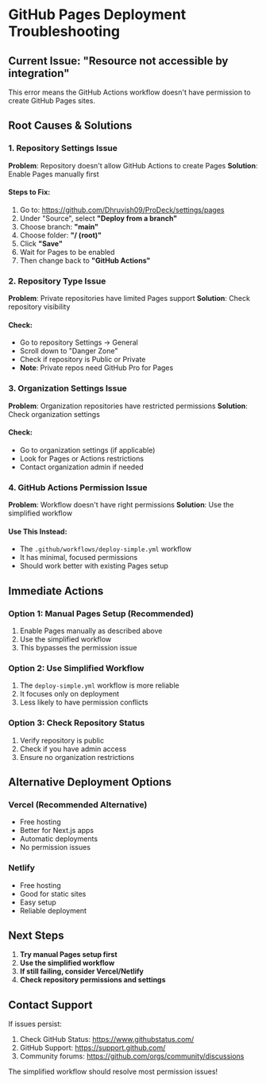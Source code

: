 # GitHub Pages Deployment Troubleshooting

## Current Issue: "Resource not accessible by integration"

This error means the GitHub Actions workflow doesn't have permission to create GitHub Pages sites.

## Root Causes & Solutions

### 1. Repository Settings Issue

**Problem**: Repository doesn't allow GitHub Actions to create Pages
**Solution**: Enable Pages manually first

#### Steps to Fix:
1. Go to: https://github.com/Dhruvish09/ProDeck/settings/pages
2. Under "Source", select **"Deploy from a branch"**
3. Choose branch: **"main"**
4. Choose folder: **"/ (root)"**
5. Click **"Save"**
6. Wait for Pages to be enabled
7. Then change back to **"GitHub Actions"**

### 2. Repository Type Issue

**Problem**: Private repositories have limited Pages support
**Solution**: Check repository visibility

#### Check:
- Go to repository Settings → General
- Scroll down to "Danger Zone"
- Check if repository is Public or Private
- **Note**: Private repos need GitHub Pro for Pages

### 3. Organization Settings Issue

**Problem**: Organization repositories have restricted permissions
**Solution**: Check organization settings

#### Check:
- Go to organization settings (if applicable)
- Look for Pages or Actions restrictions
- Contact organization admin if needed

### 4. GitHub Actions Permission Issue

**Problem**: Workflow doesn't have right permissions
**Solution**: Use the simplified workflow

#### Use This Instead:
- The `.github/workflows/deploy-simple.yml` workflow
- It has minimal, focused permissions
- Should work better with existing Pages setup

## Immediate Actions

### Option 1: Manual Pages Setup (Recommended)
1. Enable Pages manually as described above
2. Use the simplified workflow
3. This bypasses the permission issue

### Option 2: Use Simplified Workflow
1. The `deploy-simple.yml` workflow is more reliable
2. It focuses only on deployment
3. Less likely to have permission conflicts

### Option 3: Check Repository Status
1. Verify repository is public
2. Check if you have admin access
3. Ensure no organization restrictions

## Alternative Deployment Options

### Vercel (Recommended Alternative)
- Free hosting
- Better for Next.js apps
- Automatic deployments
- No permission issues

### Netlify
- Free hosting
- Good for static sites
- Easy setup
- Reliable deployment

## Next Steps

1. **Try manual Pages setup first**
2. **Use the simplified workflow**
3. **If still failing, consider Vercel/Netlify**
4. **Check repository permissions and settings**

## Contact Support

If issues persist:
1. Check GitHub Status: https://www.githubstatus.com/
2. GitHub Support: https://support.github.com/
3. Community forums: https://github.com/orgs/community/discussions

The simplified workflow should resolve most permission issues!
